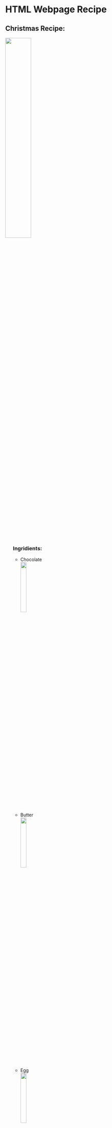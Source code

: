 <h1> HTML Webpage  Recipe </h2>
<h2> Christmas Recipe: </h2>

<img src="https://hgtvhome.sndimg.com/content/dam/images/hgtv/fullset/2013/1/3/0/Original_Gaby-Dalkin-Valentines-Day-Triple-Chocolate-Brownies_s4x3.jpg.rend.hgtvcom.1280.960.suffix/1400979188339.jpeg" 
width="40%"
height="40%"
     />
<ul> 
<h3> Ingridients: </h3>


<ul>
<li>Chocolate</li>
<img src="https://s1.eestatic.com/2015/01/30/cocinillas/cocinillas_7259352_115881205_1706x960.jpg"
Width="20%" 
Length="20%"
     />
 
 <li>Butter</li>
 <img src="https://www.google.com/imgres?imgurl=https%3A%2F%2Fbakeitwithlove.com%2Fwp-content%2Fuploads%2F2021%2F08%2Fhow-to-measure-butter-sq.jpg&imgrefurl=https%3A%2F%2Fbakeitwithlove.com%2Fhow-to-measure-butter%2F&tbnid=oOQKYFd2P23DnM&vet=12ahUKEwishcvFnb70AhWoiOAKHXa2Dn8QMygNegUIARD1AQ..i&docid=mPORrPhnexWLLM&w=1200&h=1200&q=butter&client=safari&ved=2ahUKEwishcvFnb70AhWoiOAKHXa2Dn8QMygNegUIARD1AQ![image](https://user-images.githubusercontent.com/93546038/143925069-e7c98149-3a8e-42ce-8aae-8eb9371a3fb9.png)"
 Width="20%" 
 Length="20%" 
      />
  
<li>Egg</li>
<img src="https://www.google.com/imgres?imgurl=https%3A%2F%2Fwww.gannett-cdn.com%2Fpresto%2F2019%2F01%2F14%2FUSAT%2F4fe3c7d5-b73b-4cc2-81ef-4f1eacc6b46e-GettyImages-184394585.jpg&imgrefurl=https%3A%2F%2Fwww.usatoday.com%2Fstory%2Ftech%2F2019%2F02%2F03%2Fworld-record-egg-instagram-mental-health-awareness-campaign%2F2765315002%2F&tbnid=U679doYhEfY4DM&vet=12ahUKEwj-iu2dnr70AhVJnOAKHdiIC3sQMygCegUIARDlAQ..i&docid=GXrEj205oyAS7M&w=1411&h=2124&itg=1&q=egg&client=safari&ved=2ahUKEwj-iu2dnr70AhVJnOAKHdiIC3sQMygCegUIARDlAQ![image](https://user-images.githubusercontent.com/93546038/143925388-eb47983a-05d2-4ab8-967d-1a7cea7d9e98.png)"
Width="20%"
Length="20%"
     />

<li>Flour</li>
<img
<li>Cocoa Solids</li>
<li>Chocolate Chip</li>
<li>Sugar</li>
<li>Vanilla</li>
<li>Brown Sugar</li>
  <li>Unsalted Butter</li>
  
  
</ul


<h3> Steps: </h3>

<ol>
<li>Mix</li>
<li> Heat at 350</li>
<li> let cool</li>
</ol?

